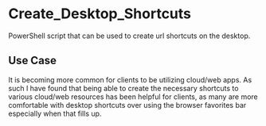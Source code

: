 # Create_Desktop_Shortcuts
PowerShell script that can be used to create url shortcuts on the desktop.

## Use Case
It is becoming more common for clients to be utilizing cloud/web apps.  As such I have found that being able to create the necessary shortcuts to various cloud/web resources has been helpful for clients, as many are more comfortable with desktop shortcuts over using the browser favorites bar especially when that fills up.